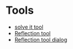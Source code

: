# Tools

  - [solve it tool](https://gist.github.com/jph00/916950268d92c6f46abdd095fcda2410)
  - [Reflection tool](https://claude.ai/public/artifacts/3879451c-a7cf-4cce-a008-c2cb6595521e)
  - [Reflection tool dialog](https://claude.ai/share/594999ce-710a-4989-9400-d8258b016298)
  
